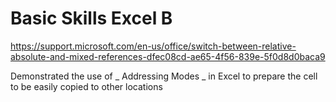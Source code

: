 # Basic Skills Excel B

https://support.microsoft.com/en-us/office/switch-between-relative-absolute-and-mixed-references-dfec08cd-ae65-4f56-839e-5f0d8d0baca9

Demonstrated the use of _ Addressing Modes _   in Excel to prepare the cell to be easily copied to other locations
